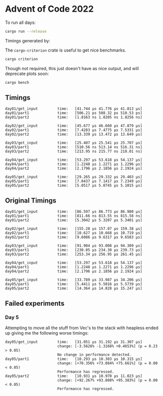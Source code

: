 # Advent of Code 2022

To run all days:

```sh
cargo run --release
```

Timings generated by:

The `cargo-criterion` crate is useful to get nice benchmarks.

```sh
cargo criterion
```

Though not required, this just doesn't have as nice output, and will deprecate plots soon:

```sh
cargo bench
```

## Timings

```
day01/get_input         time:   [41.744 µs 41.776 µs 41.813 µs]
day01/part1             time:   [506.21 ps 508.32 ps 510.53 ps]
day01/part2             time:   [1.8163 ns 1.8205 ns 1.8256 ns]

day02/get_input         time:   [45.677 µs 46.660 µs 47.879 µs]
day02/part1             time:   [7.4283 µs 7.4775 µs 7.5331 µs]
day02/part2             time:   [13.339 µs 13.472 µs 13.649 µs]

day03/get_input         time:   [25.407 µs 25.541 µs 25.707 µs]
day03/part1             time:   [510.56 ns 513.14 ns 516.31 ns]
day03/part2             time:   [213.95 ns 215.77 ns 218.01 ns]

day04/get_input         time:   [53.297 µs 53.618 µs 54.137 µs]
day04/part1             time:   [1.2248 µs 1.2271 µs 1.2296 µs]
day04/part2             time:   [2.1796 µs 2.1856 µs 2.1924 µs]

day05/get_input         time:   [29.265 µs 29.332 µs 29.403 µs]
day05/part1             time:   [7.0437 µs 7.1417 µs 7.2349 µs]
day05/part2             time:   [5.0517 µs 5.0745 µs 5.1015 µs]

```

## Original Timings

```
day01/get_input         time:   [86.597 µs 86.773 µs 86.980 µs]
day01/part1             time:   [811.66 ns 813.55 ns 815.58 ns]
day01/part2             time:   [5.3042 µs 5.3207 µs 5.3401 µs]

day02/get_input         time:   [155.28 µs 157.07 µs 159.38 µs]
day02/part1             time:   [10.627 µs 10.668 µs 10.719 µs]
day02/part2             time:   [9.6086 µs 9.6317 µs 9.6583 µs]

day03/get_input         time:   [91.904 µs 93.008 µs 94.309 µs]
day03/part1             time:   [230.05 µs 234.30 µs 239.73 µs]
day03/part2             time:   [253.34 µs 256.95 µs 261.45 µs]

day04/get_input         time:   [53.297 µs 53.618 µs 54.137 µs]
day04/part1             time:   [1.2248 µs 1.2271 µs 1.2296 µs]
day04/part2             time:   [2.1796 µs 2.1856 µs 2.1924 µs]

day05/get_input         time:   [33.789 µs 33.987 µs 34.206 µs]
day05/part1             time:   [5.4411 µs 5.5016 µs 5.5739 µs]
day05/part2             time:   [14.364 µs 14.828 µs 15.247 µs]

```

## Failed experiments

### Day 5

Attempting to move all the stuff from Vec's to the stack with heapless ended up giving me the following worse timings: 

```
day05/get_input         time:   [31.051 µs 31.192 µs 31.307 µs]
                        change: [-3.5626% -1.3168% +0.4653%] (p = 0.23 > 0.05)
                        No change in performance detected.
day05/part1             time:   [10.293 µs 10.303 µs 10.315 µs]
                        change: [+70.356% +73.084% +75.661%] (p = 0.00 < 0.05)
                        Performance has regressed.
day05/part2             time:   [10.931 µs 10.970 µs 11.023 µs]
                        change: [+92.267% +93.888% +95.383%] (p = 0.00 < 0.05)
                        Performance has regressed.
```

